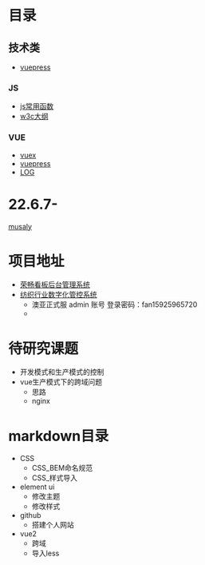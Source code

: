 # 目录

## 技术类
- [vuepress](https://www.vuepress.cn/)

### JS
- [js常用函数](/docs/IT/JS/js常用函数.md)
- [w3c大纲](/docs/IT/JS/w3c大纲.md)

### VUE
- [vuex](/docs/IT/VUE/vuepress.md)
- [vuepress](/docs/IT/VUE/vuex.md)
- [LOG](/docs/IT/LOG)


# 22.6.7-
[musaly](http://45.32.41.219/)


# 项目地址
- [荣畅看板后台管理系统](http://kanban.dtsum.com/dist/#/login)
- [纺织行业数字化管控系统](http://testzt.dtsum.com)
  - 澳亚正式服 admin 账号  登录密码：fan15925965720
  - 

# 待研究课题
<!-- - 弧线css制作 -->
<!-- 2. vue.config.js配置 -->
<!-- 路由规则 -->
<!-- echgart总结 -->
<!-- 毛玻璃效果 -->
<!-- 边框渐变 -->
<!-- VuePress  -->
<!-- lodash -->
<!-- 读取cookie -->
<!-- 全局路由管理 -->
<!-- vuex模块处理 -->
<!-- async / await -->
<!-- vue 打包 保留部分外部设置 -->
<!-- Flux 架构 -->
<!-- vue 键盘事件 -->
<!-- js for 异步 -->
<!-- this.$nextTick(() => { this.$refs.inputRef1.focus() }) -->
<!-- 自动聚焦 -->
<!-- 正则表达式 -->
<!-- vue 拍照上传 -->
<!-- vue 局部导入样式 -->
<!-- git 合并分支 -->
<!-- flex布局  -->
<!--  style="page-break-after: always" -->

<!-- console.log(.*) -->
- 开发模式和生产模式的控制
- vue生产模式下的跨域问题
  - 思路
  - nginx 

# markdown目录
- CSS 
  - CSS_BEM命名规范
  - CSS_样式导入
- element ui
  - 修改主题  
  - 修改样式
- github
  - 搭建个人网站
- vue2
  - 跨域
  - 导入less




